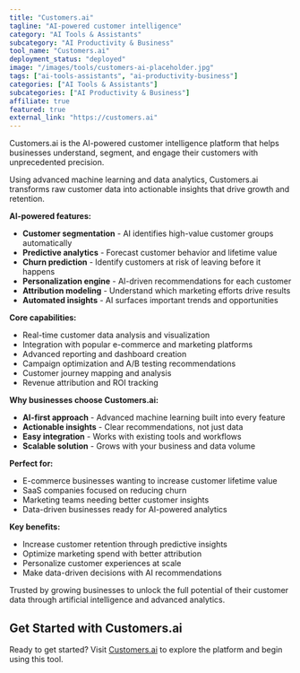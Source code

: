 ```yaml
---
title: "Customers.ai"
tagline: "AI-powered customer intelligence"
category: "AI Tools & Assistants"
subcategory: "AI Productivity & Business"
tool_name: "Customers.ai"
deployment_status: "deployed"
image: "/images/tools/customers-ai-placeholder.jpg"
tags: ["ai-tools-assistants", "ai-productivity-business"]
categories: ["AI Tools & Assistants"]
subcategories: ["AI Productivity & Business"]
affiliate: true
featured: true
external_link: "https://customers.ai"
---
```

Customers.ai is the AI-powered customer intelligence platform that helps businesses understand, segment, and engage their customers with unprecedented precision.

Using advanced machine learning and data analytics, Customers.ai transforms raw customer data into actionable insights that drive growth and retention.

**AI-powered features:**
- **Customer segmentation** - AI identifies high-value customer groups automatically
- **Predictive analytics** - Forecast customer behavior and lifetime value
- **Churn prediction** - Identify customers at risk of leaving before it happens
- **Personalization engine** - AI-driven recommendations for each customer
- **Attribution modeling** - Understand which marketing efforts drive results
- **Automated insights** - AI surfaces important trends and opportunities

**Core capabilities:**
- Real-time customer data analysis and visualization
- Integration with popular e-commerce and marketing platforms
- Advanced reporting and dashboard creation
- Campaign optimization and A/B testing recommendations
- Customer journey mapping and analysis
- Revenue attribution and ROI tracking

**Why businesses choose Customers.ai:**
- **AI-first approach** - Advanced machine learning built into every feature
- **Actionable insights** - Clear recommendations, not just data
- **Easy integration** - Works with existing tools and workflows
- **Scalable solution** - Grows with your business and data volume

**Perfect for:**
- E-commerce businesses wanting to increase customer lifetime value
- SaaS companies focused on reducing churn
- Marketing teams needing better customer insights
- Data-driven businesses ready for AI-powered analytics

**Key benefits:**
- Increase customer retention through predictive insights
- Optimize marketing spend with better attribution
- Personalize customer experiences at scale
- Make data-driven decisions with AI recommendations

Trusted by growing businesses to unlock the full potential of their customer data through artificial intelligence and advanced analytics.

## Get Started with Customers.ai

Ready to get started? Visit [Customers.ai](https://customers.ai) to explore the platform and begin using this tool.